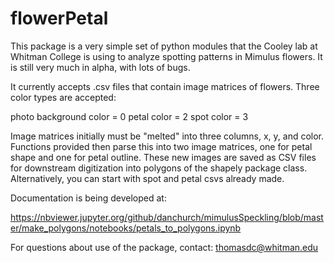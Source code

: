 # flowerPetal 

This package is a very simple set of python modules that the Cooley lab
at Whitman College is using to analyze spotting patterns in Mimulus flowers.
It is still very much in alpha, with lots of bugs.

It currently accepts .csv files that contain image matrices of flowers. 
Three color types are accepted:  

photo background color = 0 
petal color = 2
spot color = 3

Image matrices initially must be "melted" into three columns,  x, y, and color. 
Functions provided then parse this into two image matrices, one for petal shape
and one for petal outline. These new images are saved as CSV files for 
downstream digitization into polygons of the shapely package class. 
Alternatively, you can start with spot and petal csvs already made.

Documentation is being developed at:

https://nbviewer.jupyter.org/github/danchurch/mimulusSpeckling/blob/master/make_polygons/notebooks/petals_to_polygons.ipynb 

For questions about use of the package, contact: thomasdc@whitman.edu

